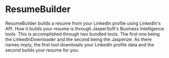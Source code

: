 ResumeBuilder
=============

ResumeBuilder builds a resume from your LinkedIn profile using LinkedIn's API.  How it builds your resume is through JasperSoft's Business Intelligence tools.  This is accomplished through two bundled tools.  The first one being the LinkedInDownloader and the second being the Jasperize.  As there names imply, the first tool downloads your LinkedIn profile data and the second builds your resume for you.


